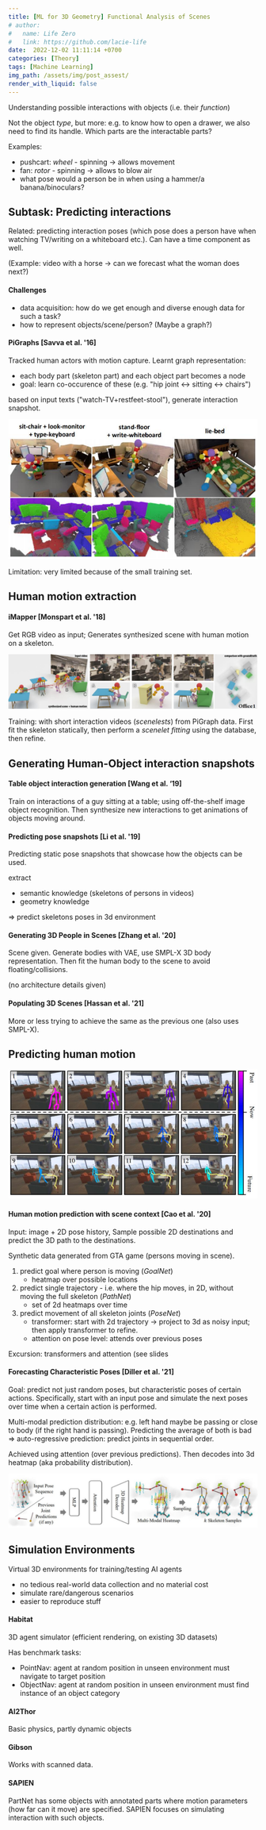 ```yaml
---
title: [ML for 3D Geometry] Functional Analysis of Scenes
# author:
#   name: Life Zero
#   link: https://github.com/lacie-life
date:  2022-12-02 11:11:14 +0700
categories: [Theory]
tags: [Machine Learning]
img_path: /assets/img/post_assest/
render_with_liquid: false
---
```


Understanding possible interactions with objects (i.e. their *function*)

Not the object *type*, but more: e.g. to know how to open a drawer, we also need to find its handle. Which parts are the interactable parts?

Examples:
- pushcart: *wheel* - spinning -> allows movement
- fan: *rotor* - spinning -> allows to blow air
- what pose would a person be in when using a hammer/a banana/binoculars?

## Subtask: Predicting interactions
Related: predicting interaction poses (which pose does a person have when watching TV/writing on a whiteboard etc.). Can have a time component as well.

(Example: video with a horse -> can we forecast what the woman does next?)


#### Challenges
- data acquisition: how do we get enough and diverse enough data for such a task?
- how to represent objects/scene/person? (Maybe a graph?)


#### PiGraphs [Savva et al. '16]
Tracked human actors with motion capture. Learnt graph representation:
- each body part (skeleton part) and each object part becomes a node
- goal: learn co-occurence of these (e.g. "hip joint <-> sitting <-> chairs")

based on input texts ("watch-TV+restfeet-stool"), generate interaction snapshot.

![Fig.1](https://github.com/lacie-life/lacie-life.github.io/blob/main/assets/img/post_assest/pigraphs.png?raw=true)

Limitation: very limited because of the small training set.

## Human motion extraction
#### iMapper [Monspart et al. '18]
Get RGB video as input; Generates synthesized scene with human motion on a skeleton.

![Fig.2](https://github.com/lacie-life/lacie-life.github.io/blob/main/assets/img/post_assest/iMapper-input-output.png?raw=true)

Training: with short interaction videos (*scenelests*) from PiGraph data.
First fit the skeleton statically, then perform a *scenelet fitting* using the database, then refine.

## Generating Human-Object interaction snapshots
#### Table object interaction generation [Wang et al. ‘19]
Train on interactions of a guy sitting at a table; using off-the-shelf image object recognition. Then synthesize new interactions to get animations of objects moving around.

#### Predicting pose snapshots [Li et al. '19]
Predicting static pose snapshots that showcase how the objects can be used.

extract
- semantic knowledge (skeletons of persons in videos)
- geometry knowledge

=> predict skeletons poses in 3d environment

#### Generating 3D People in Scenes [Zhang et al. '20]
Scene given. Generate bodies with VAE, use SMPL-X 3D body representation.
Then fit the human body to the scene to avoid floating/collisions.

(no architecture details given)

#### Populating 3D Scenes [Hassan et al. '21]
More or less trying to achieve the same as the previous one (also uses SMPL-X).


## Predicting human motion
![Fig.3](https://github.com/lacie-life/lacie-life.github.io/blob/main/assets/img/post_assest/predict-human-motion.png?raw=true)

#### Human motion prediction with scene context [Cao et al. '20]
Input: image + 2D pose history, Sample possible 2D destinations and predict the 3D path to the destinations.

Synthetic data generated from GTA game (persons moving in scene).

1. predict goal where person is moving (*GoalNet*)
	- heatmap over possible locations
2. predict single trajectory - i.e. where the hip moves, in 2D, without moving the full skeleton (*PathNet*)
	-  set of 2d heatmaps over time
3. predict movement of all skeleton joints (*PoseNet*)
	- transformer: start with 2d trajectory -> project to 3d as noisy input; then apply transformer to refine.
	- attention on pose level: attends over previous poses 

Excursion: transformers and attention (see slides


#### Forecasting Characteristic Poses [Diller et al. '21]
Goal: predict not just random poses, but characteristic poses of certain actions. Specifically, start with an input pose and simulate the next poses over time when a certain action is performed.

Multi-modal prediction distribution: e.g. left hand maybe be passing or close to body (if the right hand is passing). Predicting the average of both is bad => auto-regressive prediction: predict joints in sequential order.

Achieved using attention (over previous predictions). Then decodes into 3d heatmap (aka probability distribution).

![Fig.4](https://github.com/lacie-life/lacie-life.github.io/blob/main/assets/img/post_assest/forecasting-characteristic-poses.png?raw=true)

## Simulation Environments
Virtual 3D environments for training/testing AI agents
- no tedious real-world data collection and no material cost
- simulate rare/dangerous scenarios
- easier to reproduce stuff

#### Habitat
3D agent simulator (efficient rendering, on existing 3D datasets)

Has benchmark tasks:
- PointNav: agent at random position in unseen environment must navigate to target position
- ObjectNav: agent at random position in unseen environment must find instance of an object category

#### AI2Thor
Basic physics, partly dynamic objects

#### Gibson
Works with scanned data.

#### SAPIEN
PartNet has some objects with annotated parts where motion parameters (how far can it move) are specified. SAPIEN focuses on simulating interaction with such objects.

